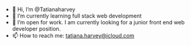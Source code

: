 - 👋 Hi, I’m @Tatianaharvey
- 🌱 I’m currently learning full stack web development 
- 👀 I’m open for work. I am currently looking for a junior front end web developer position.
- 📫 How to reach me: tatiana.harvey@icloud.com
